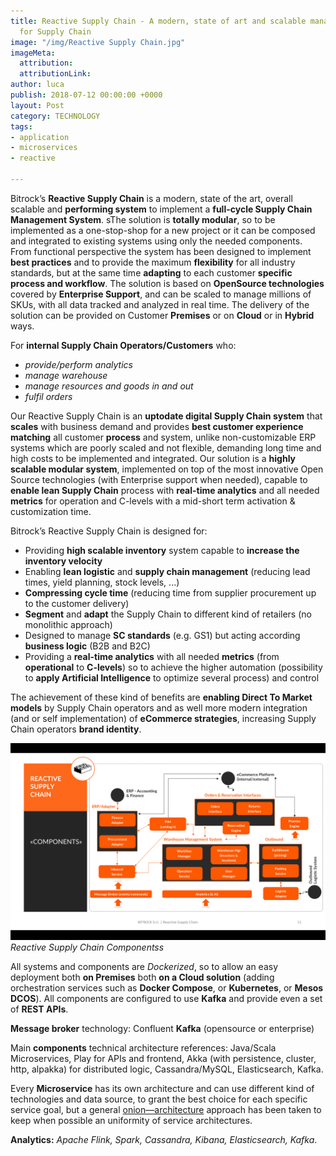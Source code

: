 ```yaml
---
title: Reactive Supply Chain - A modern, state of art and scalable managing system
  for Supply Chain
image: "/img/Reactive Supply Chain.jpg"
imageMeta:
  attribution: 
  attributionLink: 
author: luca
publish: 2018-07-12 00:00:00 +0000
layout: Post
category: TECHNOLOGY
tags:
- application
- microservices
- reactive

---
```

Bitrock’s **Reactive Supply Chain** is a modern, state of the art, overall scalable and **performing system** to implement a **full-cycle Supply Chain Management System**. <!-- more --> sThe solution is **totally modular**, so to be implemented as a one-stop-shop for a new project or it can be composed and integrated to existing systems using only the needed components. From functional perspective the system has been designed to implement **best practices** and to provide the maximum **flexibility** for all industry standards, but at the same time **adapting** to each customer **specific process and workflow**. The solution is based on **OpenSource technologies** covered by **Enterprise Support**, and can be scaled to manage millions of SKUs, with all data tracked and analyzed in real time. The delivery of the solution can be provided on Customer **Premises** or on **Cloud** or in **Hybrid** ways.

For **internal Supply Chain Operators/Customers** who:

* *provide/perform analytics*
* *manage warehouse* 
* *manage resources and goods in and out* 
* *fulfil orders*

Our Reactive Supply Chain is an **uptodate digital Supply Chain system** that **scales** with business demand and provides **best customer experience matching** all customer **process** and system, unlike non-customizable ERP systems which are poorly scaled and not flexible, demanding long time and high costs to be implemented and integrated. Our solution is a **highly scalable modular system**, implemented on top of the most innovative Open Source technologies (with Enterprise support when needed), capable to **enable lean Supply Chain** process with **real-time analytics** and all needed **metrics** for operation and C-levels with a mid-short term activation & customization time.

Bitrock’s Reactive Supply Chain is designed for:

* Providing **high scalable inventory** system capable to **increase the inventory velocity**
* Enabling **lean logistic** and **supply chain management** (reducing lead times, yield planning, stock levels, ...)
* **Compressing cycle time** (reducing time from supplier procurement up to the customer delivery)
* **Segment** and **adapt** the Supply Chain to different kind of retailers (no monolithic approach)
* Designed to manage **SC standards** (e.g. GS1) but acting according **business logic** (B2B and B2C)
* Providing a **real-time analytics** with all needed **metrics** (from **operational** to **C-levels**) so to achieve the higher automation (possibility to **apply Artificial Intelligence** to optimize several process) and control

The achievement of these kind of benefits are **enabling Direct To Market models** by Supply Chain operators and as well more modern integration (and or self implementation) of **eCommerce strategies**, increasing Supply Chain operators **brand identity**. 

![/img/posts/reactive-supply-chain.png](/img/posts/reactive-supply-chain.png)*Reactive Supply Chain Componentss*

All systems and components are *Dockerized*, so to allow an easy deployment both **on Premises** both **on a Cloud solution** (adding orchestration services such as **Docker Compose**, or **Kubernetes**, or **Mesos DCOS**). All components are configured to use **Kafka** and provide even a set of **REST APIs**.

**Message broker** technology: Confluent **Kafka** (opensource or enterprise)

Main **components** technical architecture references: Java/Scala Microservices, Play for APIs and frontend, Akka (with persistence, cluster, http, alpakka) for distributed logic, Cassandra/MySQL, Elasticsearch, Kafka.

Every **Microservice** has its own architecture and can use different kind of technologies and data source, to grant the best choice for each specific service goal, but a general [onion—architecture](http://jeffreypalermo.com/blog/the-onion-architecture-part-1/) approach has been taken to keep when possible an uniformity of service architectures.

**Analytics:** *Apache Flink, Spark, Cassandra, Kibana, Elasticsearch, Kafka*.